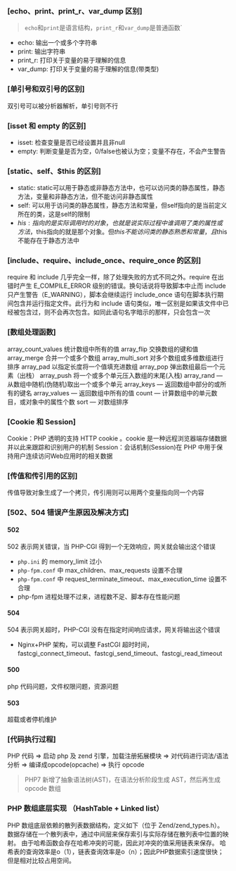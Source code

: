 
### [echo、print、print_r、var_dump 区别]
 > `echo`和`print`是语言结构，`print_r`和`var_dump`是普通函数`
 - echo: 输出一个或多个字符串
 - print: 输出字符串
 - print_r: 打印关于变量的易于理解的信息
 - var_dump: 打印关于变量的易于理解的信息(带类型)
###  [单引号和双引号的区别]
 双引号可以被分析器解析，单引号则不行
###  [isset 和 empty 的区别]
- isset: 检查变量是否已经设置并且非null
- empty: 判断变量是否为空，0/false也被认为空；变量不存在，不会产生警告
### [static、self、$this 的区别]
- static: static可以用于静态或非静态方法中，也可以访问类的静态属性，静态方法，变量和非静态方法，但不能访问非静态属性
- self: 可以用于访问类的静态属性，静态方法和常量，但self指向的是当前定义所在的类，这是self的限制
- $his: 指向的是实际调用时的对象，也就是说实际过程中谁调用了类的属性或方法，$this指向的就是那个对象。但$this不能访问类的静态熟悉和常量，且$this不能存在于静态方法中
### [include、require、include_once、require_once 的区别]
require 和 include 几乎完全一样，除了处理失败的方式不同之外。require 在出错时产生 E_COMPILE_ERROR 级别的错误。换句话说将导致脚本中止而 include 只产生警告（E_WARNING），脚本会继续运行
include_once 语句在脚本执行期间包含并运行指定文件。此行为和 include 语句类似，唯一区别是如果该文件中已经被包含过，则不会再次包含。如同此语句名字暗示的那样，只会包含一次
### [数组处理函数]
array_count_values 统计数组中所有的值
array_flip 交换数组的键和值
array_merge 合并一个或多个数组
array_multi_sort 对多个数组或多维数组进行排序
array_pad 以指定长度将一个值填充进数组
array_pop 弹出数组最后一个元素（出栈）
array_push 将一个或多个单元压入数组的末尾(入栈)
array_rand — 从数组中随机(伪随机)取出一个或多个单元
array_keys — 返回数组中部分的或所有的键名
array_values — 返回数组中所有的值
count — 计算数组中的单元数目，或对象中的属性个数
sort — 对数组排序
### [Cookie 和 Session]
Cookie：PHP 透明的支持 HTTP cookie 。cookie 是一种远程浏览器端存储数据并以此来跟踪和识别用户的机制
Session：会话机制(Session)在 PHP 中用于保持用户连续访问Web应用时的相关数据
### [传值和传引用的区别]
传值导致对象生成了一个拷贝，传引用则可以用两个变量指向同一个内容
### [502、504 错误产生原因及解决方式]
#### 502
502 表示网关错误，当 PHP-CGI 得到一个无效响应，网关就会输出这个错误
- `php.ini` 的 memory_limit 过小
- `php-fpm.conf` 中 max_children、max_requests 设置不合理
- `php-fpm.conf` 中 request_terminate_timeout、max_execution_time 设置不合理
- php-fpm 进程处理不过来，进程数不足、脚本存在性能问题
#### 504
504 表示网关超时，PHP-CGI 没有在指定时间响应请求，网关将输出这个错误
- Nginx+PHP 架构，可以调整 FastCGI 超时时间，fastcgi_connect_timeout、fastcgi_send_timeout、fastcgi_read_timeout
#### 500
php 代码问题，文件权限问题，资源问题
#### 503
超载或者停机维护
### [代码执行过程]
PHP 代码 => 启动 php 及 zend 引擎，加载注册拓展模块 => 对代码进行词法/语法分析 => 编译成opcode(opcache) => 执行 opcode
> PHP7 新增了抽象语法树(AST)，在语法分析阶段生成 AST，然后再生成 opcode 数组
### PHP 数组底层实现 （HashTable + Linked list）
PHP 数组底层依赖的散列表数据结构，定义如下（位于 Zend/zend_types.h）。
数据存储在一个散列表中，通过中间层来保存索引与实际存储在散列表中位置的映射。
由于哈希函数会存在哈希冲突的可能，因此对冲突的值采用链表来保存。
哈希表的查询效率是o（1），链表查询效率是o（n）；因此PHP数据索引速度很快；但是相对比较占用空间。
